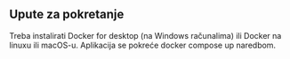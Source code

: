 ## Upute za pokretanje

Treba instalirati Docker for desktop (na Windows računalima) ili Docker na linuxu ili macOS-u.
Aplikacija se pokreće docker compose up naredbom.